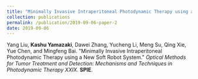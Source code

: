```yaml
---
title: "Minimally Invasive Intraperitoneal Photodynamic Therapy using a New Soft Robot System"
collection: publications
permalink: /publication/2019-09-06-paper-2
date: 2019-09-06
---
```

Yang Liu, <b>Kashu Yamazaki</b>, Dawei Zhang, Yucheng Li, Meng Su, Qing Xie, Yue Chen, and Mingfeng Bai. &quot;Minimally Invasive Intraperitoneal Photodynamic Therapy using a New Soft Robot System.&quot; <i>Optical Methods for Tumor Treatment and Detection: Mechanisms and Techniques in Photodynamic Therapy XXIX</i>. <b>SPIE</b>.
